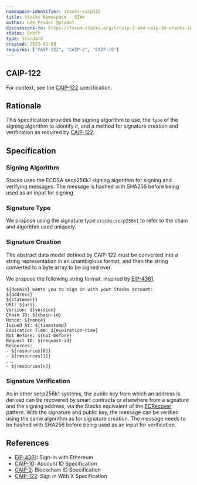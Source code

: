 ```yaml
---
namespace-identifier: stacks-caip122
title: Stacks Namespace - SIWx
author: Léo Pradel @pradel
discussions-to: https://forum.stacks.org/t/caip-2-and-caip-10-stacks-specification/13290
status: Draft
type: Standard
created: 2023-01-08
requires: ["CAIP-122", "CAIP-2", "CAIP-10"]
---
```


## CAIP-122

For context, see the [CAIP-122][] specification.

## Rationale

This specification provides the signing algorithm to use, the `type` of the
signing algorithm to identify it, and a method for signature creation and
verification as required by [CAIP-122][].

## Specification

### Signing Algorithm

Stacks uses the ECDSA secp256k1 signing algorithm for signing and verifying
messages. The message is hashed with SHA256 before being used as an input for
signing.

### Signature Type

We propose using the signature type `stacks:secp256k1` to refer to the chain and
algorithm used uniquely.

### Signature Creation

The abstract data model defined by CAIP-122 must be converted into a string
representation in an unambigious format, and then the string converted to a byte
array to be signed over.

We propose the following string format, inspired by [EIP-4361][].

```
${domain} wants you to sign in with your Stacks account:
${address}
${statement}
URI: ${uri}
Version: ${version}
Chain ID: ${chain-id}
Nonce: ${nonce}
Issued At: ${timestamp}
Expiration Time: ${expiration-time}
Not Before: ${not-before}
Request ID: ${request-id}
Resources:
- ${resources[0]}
- ${resources[1]}
...
- ${resources[n]}
```

### Signature Verification

As in other secp256k1 systems, the public key from which an address is derived
can be recovered by smart contracts or elsewhere from a signature and the
signing address, via the Stacks equivalent of the [ECRecover][] pattern.  With
the signature and public key, the message can be verified using the same
algorithm as for signature creation. The message needs to be hashed with SHA256
before being used as an input for verification.

## References

[EIP-4361]: https://eips.ethereum.org/EIPS/eip-4361
[CAIP-122]: https://github.com/ChainAgnostic/CAIPs/blob/master/CAIPs/caip-122.md
[SIP-018]: https://github.com/stacksgov/sips/pull/57
[ECRecover]: https://docs.stacks.co/docs/write-smart-contracts/clarity-language/language-functions#secp256k1-recover

- [EIP-4361](https://eips.ethereum.org/EIPS/eip-4361): Sign-In with Ethereum
- [CAIP-10](https://github.com/ChainAgnostic/CAIPs/blob/master/CAIPs/caip-10.md): Account ID Specification
- [CAIP-2](https://github.com/ChainAgnostic/CAIPs/blob/master/CAIPs/caip-2.md): Blockchain ID Specification
- [CAIP-122](https://github.com/ChainAgnostic/CAIPs/blob/master/CAIPs/caip-122.md): Sign in With X Specification
